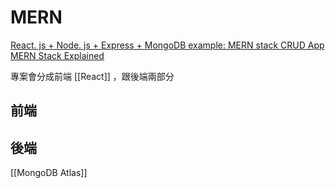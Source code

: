 # MERN
[React. js + Node. js + Express + MongoDB example: MERN stack CRUD App](https://www.bezkoder.com/react-node-express-mongodb-mern-stack/)
[MERN Stack Explained](https://www.mongodb.com/mern-stack)

專案會分成前端 [[React]] ，跟後端兩部分
## 前端
## 後端
[[MongoDB Atlas]]
